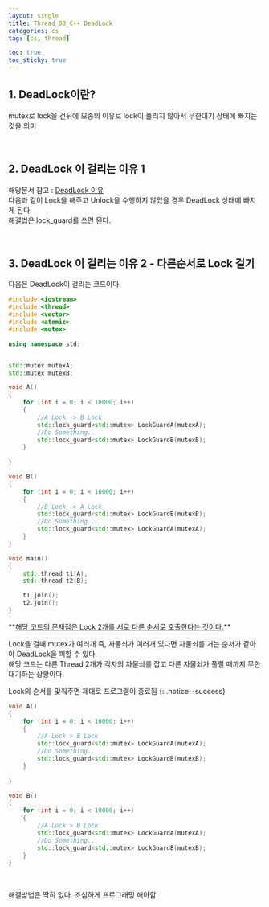 ```yaml
---
layout: single
title: Thread_03_C++ DeadLock
categories: cs
tag: [cs, thread]

toc: true
toc_sticky: true
---
```

## 1. DeadLock이란?
mutex로 lock을 건뒤에 모종의 이유로 lock이 풀리지 않아서 무한대기 상태에 빠지는 것을 의미

   
   

## 2. DeadLock 이 걸리는 이유 1
해당문서 참고 : [DeadLock 이유](/cs/cs02-02/#deadlock)<br>
다음과 같이 Lock을 해주고 Unlock을 수행하지 않았을 경우 DeadLock 상태에 빠지게 된다.<br>
해결법은 lock_guard를 쓰면 된다.

   
   

## 3. DeadLock 이 걸리는 이유 2 - 다른순서로 Lock 걸기
다음은 DeadLock이 걸리는 코드이다.
```cpp
#include <iostream>
#include <thread>
#include <vector>
#include <atomic>
#include <mutex>

using namespace std;


std::mutex mutexA;
std::mutex mutexB;

void A()
{
	for (int i = 0; i < 10000; i++)
	{
		//A Lock -> B Lock
		std::lock_guard<std::mutex> LockGuardA(mutexA);
		//Do Something...
		std::lock_guard<std::mutex> LockGuardB(mutexB);
	}
	
}

void B()
{
	for (int i = 0; i < 10000; i++)
	{
		//B Lock -> A Lock
		std::lock_guard<std::mutex> LockGuardB(mutexB);
		//Do Something...
		std::lock_guard<std::mutex> LockGuardA(mutexA);
	}
}

void main()
{
	std::thread t1(A);
	std::thread t2(B);

	t1.join();
	t2.join();
}
```
<div class="notice--danger" markdown="1">
**<u>해당 코드의 문제점은 Lock 2개를 서로 다른 순서로 호출한다는 것이다.</u>** 

Lock을 걸때 mutex가 여러개 즉, 자물쇠가 여러개 있다면 자물쇠를 거는 순서가 같아야 DeadLock을 피할 수 있다.<br>
해당 코드는 다른 Thread 2개가 각자의 자물쇠를 잡고 다른 자물쇠가 풀릴 때까지 무한대기하는 상황이다.
</div>

Lock의 순서를 맞춰주면 제대로 프로그램이 종료됨
{: .notice--success}
```cpp
void A()
{
	for (int i = 0; i < 10000; i++)
	{
		//A Lock > B Lock
		std::lock_guard<std::mutex> LockGuardA(mutexA);
		//Do Something...
		std::lock_guard<std::mutex> LockGuardB(mutexB);
	}
	
}

void B()
{
	for (int i = 0; i < 10000; i++)
	{
		//A Lock > B Lock
		std::lock_guard<std::mutex> LockGuardA(mutexA);
		//Do Something...
		std::lock_guard<std::mutex> LockGuardB(mutexB);
	}
}
```
   

해결방법은 딱히 없다. 조심하게 프로그래밍 해야함
